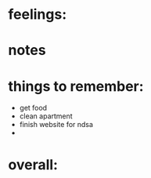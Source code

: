 
# feelings:

# notes
# things to remember: 
- get food
- clean apartment
- finish website for ndsa 
- 
# overall:

